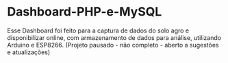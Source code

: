 # Dashboard-PHP-e-MySQL
Esse Dashboard foi feito para a captura de dados do solo agro e disponibilizar online, com armazenamento de dados para análise, utilizando Arduino e ESP8266. (Projeto pausado - não completo - aberto a sugestões e atualizações)
